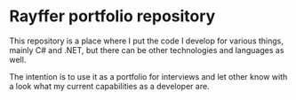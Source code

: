 # Rayffer portfolio repository

This repository is a place where I put the code I develop for various things, mainly C# and .NET, but there can be other technologies and languages as well.

The intention is to use it as a portfolio for interviews and let other know with a look what my current capabilities as a developer are.
